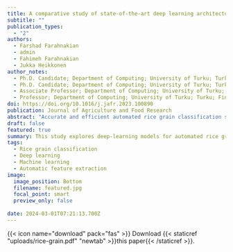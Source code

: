 ```yaml
---
title: A comparative study of state-of-the-art deep learning architectures for rice grain classification
subtitle: ""
publication_types:
  - "2"
authors:
  - Farshad Farahnakian
  - admin
  - Fahimeh Farahnakian 
  - Jukka Heikkonen 
author_notes:
  - Ph.D. Candidate; Department of Computing; University of Turku; Turku; Finland
  - Ph.D. Candidate; Department of Computing; University of Turku; Turku; Finland
  - Associate Professor; Department of Computing; University of Turku; Turku; Finland
  - Professor; Department of Computing; University of Turku; Turku; Finland
doi: https://doi.org/10.1016/j.jafr.2023.100890
publication: Journal of Agriculture and Food Research
abstract: "Accurate and efficient automated rice grain classification systems are vital for rice producers, distributors, and traders, offering improved quality control, cost optimization, and supply chain management. They also hold the potential to aid in the development of rice varieties that are more resistant to disease, pests, and environmental stress. While most existing studies in the rice classification domain rely on traditional machine-learning techniques that necessitate feature extraction engineering processes, our research explores the effectiveness of novel deep-learning models for this task. We evaluated the performance of various contemporary deep-learning models, including Residual Network (ResNet), Visual Geometry Group (VGG) network, EfficientNet, and MobileNet. These models were tested on a dataset comprising 75,000 images, classified into five different rice categories. We assessed each model using established evaluation metrics such as accuracy, F1 score, precision, recall, and per-class accuracy. Our findings showed that the EfficientNet-based model delivered the highest accuracy (99.67%), while the MobileNet-based model excelled in the speed of classification (2556 s). We concluded that, compared to traditional machine learning methods, the models employed in our study are highly scalable and capable of managing large volumes of complex data with millions of features and samples."
draft: false
featured: true
summary: This study explores deep-learning models for automated rice grain classification, which is essential for quality control, cost optimization, and supply chain efficiency. Testing models like ResNet, VGG, EfficientNet, and MobileNet on a dataset of 75,000 images across five rice categories, results showed that EfficientNet achieved the highest accuracy (99.67%), while MobileNet excelled in speed. The study concludes that deep-learning models offer scalable, efficient handling of large, complex data, outperforming traditional machine-learning methods.
tags:
  - Rice grain classification
  - Deep learning
  - Machine learning
  - Automatic feature extraction
image:
  image_position: Bottom
  filename: featured.jpg
  focal_point: smart
  preview_only: false
  
date: 2024-03-01T07:21:13.700Z
---
```

<!--StartFragment-->

{{< icon name="download" pack="fas" >}} Download {{< staticref "uploads/rice-grain.pdf" "newtab" >}}this paper{{< /staticref >}}.

<!--EndFragment-->